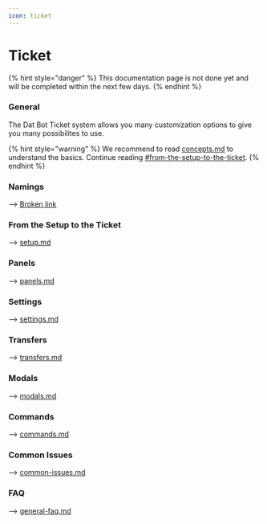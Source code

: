 ```yaml
---
icon: ticket
---
```


# Ticket

{% hint style="danger" %}
This documentation page is not done yet and will be completed within the next few days.
{% endhint %}

### General

The Dat Bot Ticket system allows you many customization options to give you many possibilites to use.&#x20;

{% hint style="warning" %}
We recommend to read [concepts.md](concepts.md "mention") to understand the basics. Continue reading [#from-the-setup-to-the-ticket](./#from-the-setup-to-the-ticket "mention").
{% endhint %}

### Namings

\--> [Broken link](broken-reference "mention")

### From the Setup to the Ticket

\--> [setup.md](setup.md "mention")

### Panels

\--> [panels.md](panels.md "mention")

### Settings

\--> [settings.md](settings.md "mention")

### Transfers

\--> [transfers.md](transfers.md "mention")

### Modals

\--> [modals.md](modals.md "mention")

### Commands

\--> [commands.md](commands.md "mention")

### Common Issues

\--> [common-issues.md](common-issues.md "mention")

### FAQ

\--> [general-faq.md](general-faq.md "mention")
